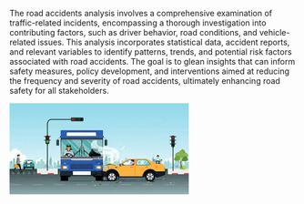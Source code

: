 The road accidents analysis involves a comprehensive examination of traffic-related incidents, encompassing a thorough investigation into contributing factors, such as driver behavior, road conditions, and vehicle-related issues. This analysis incorporates statistical data, accident reports, and relevant variables to identify patterns, trends, and potential risk factors associated with road accidents. The goal is to glean insights that can inform safety measures, policy development, and interventions aimed at reducing the frequency and severity of road accidents, ultimately enhancing road safety for all stakeholders.

![alt_image](https://github.com/Nitin9304/Road-Accident-Analysis/blob/049fb802700e60085f1705693b98a07d4f4a5fb0/images.jpeg)
